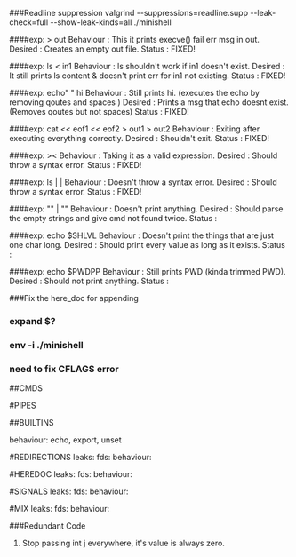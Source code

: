 ###Readline suppression
valgrind --suppressions=readline.supp --leak-check=full --show-leak-kinds=all ./minishell

####exp: > out
Behaviour : This it prints execve() fail err msg in out.
Desired : Creates an empty out file.
Status : FIXED!

####exp: ls < in1
Behaviour : ls shouldn't work if in1 doesn't exist.
Desired : It still prints ls content & doesn't print err for in1 not existing.
Status : FIXED!

####exp: echo" " hi
Behaviour : Still prints hi. (executes the echo by removing qoutes and spaces )
Desired : Prints a msg that echo doesnt exist. (Removes qoutes but not spaces)
Status : FIXED!

####exp: cat << eof1 << eof2 > out1 > out2
Behaviour : Exiting after executing everything correctly.
Desired : Shouldn't exit.
Status : FIXED!

####exp: ><
Behaviour : Taking it as a valid expression.
Desired : Should throw a syntax error.
Status : FIXED!

####exp: ls | |
Behaviour : Doesn't throw a syntax error.
Desired : Should throw a syntax error.
Status : FIXED!

####exp: "" | ""
Behaviour : Doesn't print anything.
Desired : Should parse the empty strings and give cmd not found twice.
Status : 

####exp: echo $SHLVL
Behaviour : Doesn't print the things that are just one char long.
Desired : Should print every value as long as it exists.
Status : 

####exp: echo $PWDPP
Behaviour : Still prints PWD (kinda trimmed PWD).
Desired : Should not print anything.
Status : 

###Fix the here_doc for appending

### expand $?

### env -i ./minishell

### need to fix CFLAGS error

##CMDS
<!-- leaks: DONE! -->
<!-- fds : DONE! -->
<!-- behaviour: DONE! -->

#PIPES
<!-- leaks: DONE! -->
<!-- fds: DONE! -->
<!-- behaviour: DONE! -->

##BUILTINS
<!-- leaks: DONE! -->
<!-- fds: DONE! -->
behaviour: echo, export, unset

#REDIRECTIONS
leaks: 
fds:
behaviour:

#HEREDOC
leaks:
fds:
behaviour:

#SIGNALS
leaks:
fds:
behaviour:

#MIX
leaks:
fds:
behaviour:

###Redundant Code
1. Stop passing int j everywhere, it's value is always zero.
